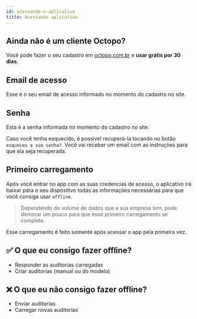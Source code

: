 ```yaml
---
id: acessando-o-aplicativo
title: Acessando aplicativo
---
```


## Ainda não é um cliente Octopo?
Você pode fazer o seu cadastro em [octopo.com.br](https://octopo.com.br)  e **usar grátis por 30 dias**.

## Email de acesso
Esse é o seu email de acesso informado no momento do cadastro no site. 

## Senha
Esta é a senha informada no momento do cadastro no site.

Caso você tenha esquecido, é possível recuperá-la tocando no botão `esqueceu a sua senha?`. Você vai receber um email com as instruções para que ela seja recuperada.

## Primeiro carregamento

Após você entrar no app com as suas credencias de acesso, o aplicativo irá baixar para o seu dispositivo todas as informações necessárias para que você consiga usar `offline`.

> Dependendo do volume de dados que a sua empresa tem, pode demorar um pouco para que esse primeiro carregamento se complete.

Esse carregamento é feito somente após acessar o app pela primeira vez.


## ✅ O que eu consigo fazer offline?
- Responder as auditorias carregadas
- Criar auditorias (manual ou do modelo)

## ❌ O que eu não consigo fazer offline?
- Enviar auditorias
- Carregar novas auditorias
